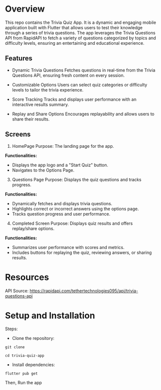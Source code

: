 # Overview
This repo contains the Trivia Quiz App. It is a dynamic and engaging mobile application built with Flutter that allows users to test their knowledge through a series of trivia questions. The app leverages the Trivia Questions API from RapidAPI to fetch a variety of questions categorized by topics and difficulty levels, ensuring an entertaining and educational experience.

## Features
- Dynamic Trivia Questions
Fetches questions in real-time from the Trivia Questions API, ensuring fresh content on every session.

- Customizable Options
Users can select quiz categories or difficulty levels to tailor the trivia experience.

- Score Tracking
Tracks and displays user performance with an interactive results summary.

- Replay and Share Options
Encourages replayability and allows users to share their results.

## Screens
1. HomePage
Purpose: The landing page for the app.

**Functionalities:**
- Displays the app logo and a "Start Quiz" button.
- Navigates to the Options Page.

3. Questions Page
Purpose: Displays the quiz questions and tracks progress.

**Functionalities:**

- Dynamically fetches and displays trivia questions.
- Highlights correct or incorrect answers using the options page.
- Tracks question progress and user performance.

4. Completed Screen
Purpose: Displays quiz results and offers replay/share options.

**Functionalities:**
- Summarizes user performance with scores and metrics.
- Includes buttons for replaying the quiz, reviewing answers, or sharing results.

# Resources
API Source: https://rapidapi.com/tethertechnologies095/api/trivia-questions-api

# Setup and Installation
Steps: 

- Clone the repository:
```
git clone
```
```
cd trivia-quiz-app
```
- Install dependencies:
```
flutter pub get
```
Then, Run the app